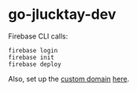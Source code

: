 # go-jlucktay-dev

Firebase CLI calls:

```shell
firebase login
firebase init
firebase deploy
```

Also, set up the [custom domain](https://support.google.com/firebase/answer/9137747)
[here](https://console.firebase.google.com/project/_/hosting/main).
